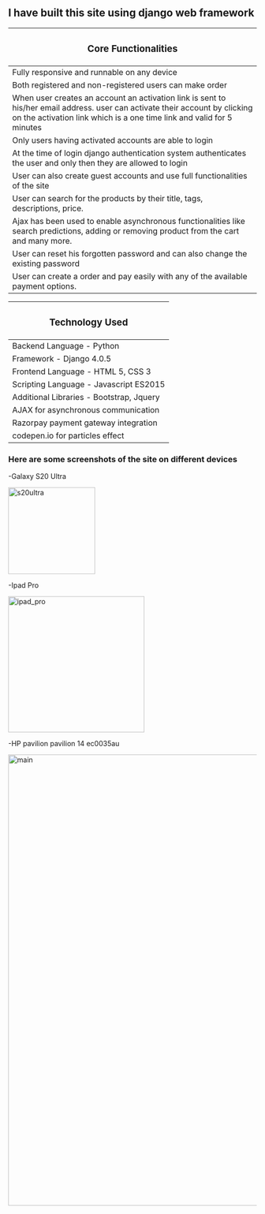 ## I have built this site using django web framework

<table class="table table-light border border-success border-5">
    <thead>
      <tr>
        <th scope="col" class='text-center'><h3>Core Functionalities</h3></th>
      </tr>
    </thead>
    <tbody class="table-group-divider">
    <tr>
        <td>Fully responsive and runnable on any device</td>
    </tr>
     <tr>
        <td>Both registered and non-registered users can make order</td>
     </tr>
     <tr>
        <td>When user creates an account an activation link is sent to his/her email address. user can activate their account by clicking on the activation link which is a one time link and valid for 5 minutes</td>
     </tr>
     <tr>
        <td>Only users having activated accounts are able to login</td>
     </tr>
     <tr>
        <td>At the time of login django authentication system authenticates the user and only then they are allowed to login</td>
     </tr>
     <tr>
        <td>User can also create guest accounts and use full functionalities of the site</td>
     </tr>
     <tr>
        <td>User can search for the products by their title, tags, descriptions, price.</td>
     </tr>
     <tr>
        <td>Ajax has been used to enable asynchronous functionalities like search predictions, adding or removing product from the cart and many more.</td>
     </tr>
     <tr>
        <td>User can reset his forgotten password and can also change the existing password</td>
     </tr>
     <tr>
        <td>User can create a order and pay easily with any of the available payment options.</td>
     </tr>
    </tbody>
  </table>    
  
   <table class="table table-light border border-success border-5 mt-5">
    <thead>
      <tr>
        <th scope="col" class='text-center'><h3>Technology Used</h3></th>
      </tr>
    </thead>
    <tbody class="table-group-divider">
     <tr>
        <td>Backend Language - Python</td>
     </tr>
     <tr>
        <td>Framework - Django 4.0.5</td>
     </tr>
     <tr>
        <td>Frontend Language - HTML 5, CSS 3</td>
     </tr>
     <tr>
        <td>Scripting Language - Javascript ES2015</td>
     </tr>
     <tr>
        <td>Additional Libraries - Bootstrap, Jquery</td>
     </tr>
     <tr>
        <td>AJAX for asynchronous communication</td>
     </tr>
     <tr>
        <td>Razorpay payment gateway integration</td>
     </tr>
     <tr>
        <td>codepen.io for particles effect</td>
     </tr>
    </tbody>
  </table>     
  
  ### Here are some screenshots of the site on different devices
  
-Galaxy S20 Ultra
    
  <img width="176" alt="s20ultra" src="https://user-images.githubusercontent.com/87382558/180989788-accde175-71c8-411e-8637-9861b8f08d60.PNG">

-Ipad Pro

  <img width="276" alt="ipad_pro" src="https://user-images.githubusercontent.com/87382558/180989897-3edeb4de-dcf8-4757-97c7-b361ded09de3.PNG">

-HP pavilion pavilion 14 ec0035au
  
   <img width="915" alt="main" src="https://user-images.githubusercontent.com/87382558/180990243-29f6260e-9b77-414f-a078-6df2bedb1373.PNG">
